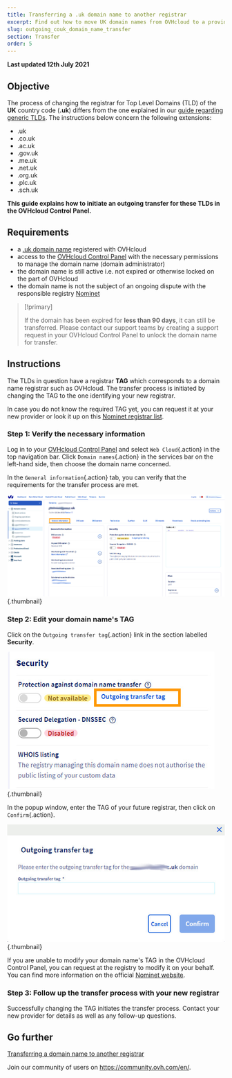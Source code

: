 ```yaml
---
title: Transferring a .uk domain name to another registrar
excerpt: Find out how to move UK domain names from OVHcloud to a provider of your choice
slug: outgoing_couk_domain_name_transfer
section: Transfer
order: 5
---
```


**Last updated 12th July 2021**

## Objective

The process of changing the registrar for Top Level Domains (TLD) of the **UK** country code (**.uk**) differs from the one explained in our [guide regarding generic TLDs](../outgoing-transfer-of-generic-or-geographical-domain-name/). The instructions below concern the following extensions:

- .uk
- .co.uk
- .ac.uk
- .gov.uk
- .me.uk
- .net.uk
- .org.uk
- .plc.uk
- .sch.uk

**This guide explains how to initiate an outgoing transfer for these TLDs in the OVHcloud Control Panel.**

## Requirements

- a [.uk domain name](https://www.ovhcloud.com/en-ca/domains/) registered with OVHcloud
- access to the [OVHcloud Control Panel](https://ca.ovh.com/auth/?action=gotomanager&from=https://www.ovh.com/ca/en/&ovhSubsidiary=ca) with the necessary permissions to manage the domain name (domain administrator)
- the domain name is still active i.e. not expired or otherwise locked on the part of OVHcloud
- the domain name is not the subject of an ongoing dispute with the responsible registry [Nominet](https://www.nominet.uk/)

> [!primary]
>
> If the domain has been expired for **less than 90 days**, it can still be transferred. Please contact our support teams by creating a support request in your OVHcloud Control Panel to unlock the domain name for transfer.
>

## Instructions

The TLDs in question have a registrar **TAG** which corresponds to a domain name registrar such as OVHcloud. The transfer process is initiated by changing the TAG to the one identifying your new registrar.

In case you do not know the required TAG yet, you can request it at your new provider or look it up on this [Nominet registrar list](https://registrars.nominet.uk/uk-namespace/registrar-agreement/list-of-registrars/).

### Step 1: Verify the necessary information

Log in to your [OVHcloud Control Panel](https://ca.ovh.com/auth/?action=gotomanager&from=https://www.ovh.com/ca/en/&ovhSubsidiary=ca) and select `Web Cloud`{.action} in the top navigation bar. Click `Domain names`{.action} in the services bar on the left-hand side, then choose the domain name concerned.

In the `General information`{.action} tab, you can verify that the requirements for the transfer process are met.

![outgoingtransfer](images/img_4266.jpg){.thumbnail}


### Step 2: Edit your domain name's TAG

Click on the `Outgoing transfer tag`{.action} link in the section labelled **Security**.

![outgoingtransfer](images/img_4267.jpg){.thumbnail}

In the popup window, enter the TAG of your future registrar, then click on `Confirm`{.action}.

![outgoingtransfer](images/img_4268.jpg){.thumbnail}

If you are unable to modify your domain name's TAG in the OVHcloud Control Panel, you can request at the registry to modify it on your behalf. You can find more information on the official [Nominet website](https://www.nominet.uk/domain-support/).  

### Step 3: Follow up the transfer process with your new registrar

Successfully changing the TAG initiates the transfer process. Contact your new provider for details as well as any follow-up questions.

## Go further

[Transferring a domain name to another registrar](../outgoing-transfer-of-generic-or-geographical-domain-name/)

Join our community of users on <https://community.ovh.com/en/>. 